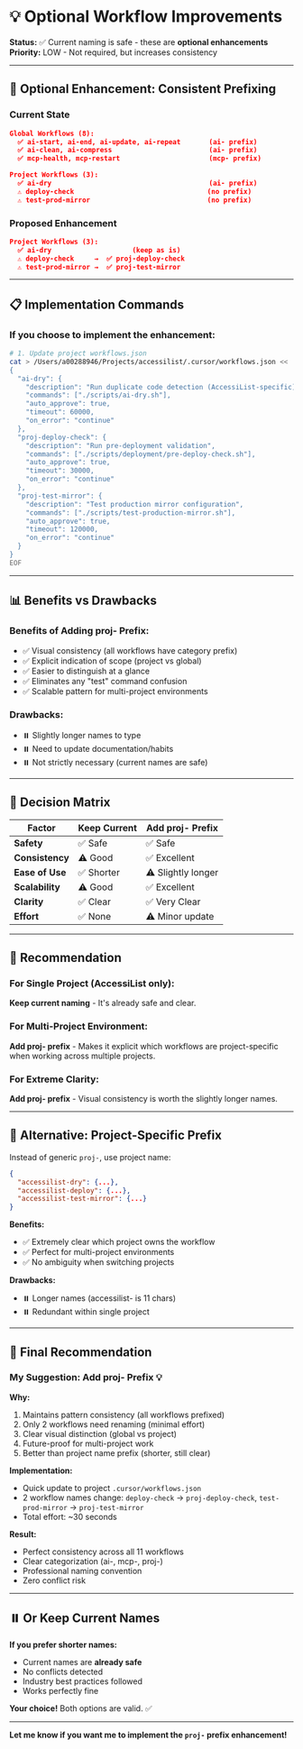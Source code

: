 # 💡 Optional Workflow Improvements

**Status:** ✅ Current naming is safe - these are **optional enhancements**
**Priority:** LOW - Not required, but increases consistency

---

## 🎯 Optional Enhancement: Consistent Prefixing

### **Current State**
```json
Global Workflows (8):
  ✅ ai-start, ai-end, ai-update, ai-repeat       (ai- prefix)
  ✅ ai-clean, ai-compress                        (ai- prefix)
  ✅ mcp-health, mcp-restart                      (mcp- prefix)

Project Workflows (3):
  ✅ ai-dry                                       (ai- prefix)
  ⚠️ deploy-check                                 (no prefix)
  ⚠️ test-prod-mirror                             (no prefix)
```

### **Proposed Enhancement**
```json
Project Workflows (3):
  ✅ ai-dry                    (keep as is)
  ⚠️ deploy-check     →  ✅ proj-deploy-check
  ⚠️ test-prod-mirror →  ✅ proj-test-mirror
```

---

## 📋 Implementation Commands

### **If you choose to implement the enhancement:**

```bash
# 1. Update project workflows.json
cat > /Users/a00288946/Projects/accessilist/.cursor/workflows.json << 'EOF'
{
  "ai-dry": {
    "description": "Run duplicate code detection (AccessiList-specific)",
    "commands": ["./scripts/ai-dry.sh"],
    "auto_approve": true,
    "timeout": 60000,
    "on_error": "continue"
  },
  "proj-deploy-check": {
    "description": "Run pre-deployment validation",
    "commands": ["./scripts/deployment/pre-deploy-check.sh"],
    "auto_approve": true,
    "timeout": 30000,
    "on_error": "continue"
  },
  "proj-test-mirror": {
    "description": "Test production mirror configuration",
    "commands": ["./scripts/test-production-mirror.sh"],
    "auto_approve": true,
    "timeout": 120000,
    "on_error": "continue"
  }
}
EOF
```

---

## 📊 Benefits vs Drawbacks

### **Benefits of Adding proj- Prefix:**
- ✅ Visual consistency (all workflows have category prefix)
- ✅ Explicit indication of scope (project vs global)
- ✅ Easier to distinguish at a glance
- ✅ Eliminates any "test" command confusion
- ✅ Scalable pattern for multi-project environments

### **Drawbacks:**
- ⏸️ Slightly longer names to type
- ⏸️ Need to update documentation/habits
- ⏸️ Not strictly necessary (current names are safe)

---

## 🎯 Decision Matrix

| Factor | Keep Current | Add proj- Prefix |
|--------|--------------|------------------|
| **Safety** | ✅ Safe | ✅ Safe |
| **Consistency** | ⚠️ Good | ✅ Excellent |
| **Ease of Use** | ✅ Shorter | ⚠️ Slightly longer |
| **Scalability** | ⚠️ Good | ✅ Excellent |
| **Clarity** | ✅ Clear | ✅ Very Clear |
| **Effort** | ✅ None | ⚠️ Minor update |

---

## 💭 Recommendation

### **For Single Project (AccessiList only):**
**Keep current naming** - It's already safe and clear.

### **For Multi-Project Environment:**
**Add proj- prefix** - Makes it explicit which workflows are project-specific when working across multiple projects.

### **For Extreme Clarity:**
**Add proj- prefix** - Visual consistency is worth the slightly longer names.

---

## 🔄 Alternative: Project-Specific Prefix

Instead of generic `proj-`, use project name:

```json
{
  "accessilist-dry": {...},
  "accessilist-deploy": {...},
  "accessilist-test-mirror": {...}
}
```

**Benefits:**
- ✅ Extremely clear which project owns the workflow
- ✅ Perfect for multi-project environments
- ✅ No ambiguity when switching projects

**Drawbacks:**
- ⏸️ Longer names (accessilist- is 11 chars)
- ⏸️ Redundant within single project

---

## 🎯 Final Recommendation

### **My Suggestion: Add proj- Prefix** 💡

**Why:**
1. Maintains pattern consistency (all workflows prefixed)
2. Only 2 workflows need renaming (minimal effort)
3. Clear visual distinction (global vs project)
4. Future-proof for multi-project work
5. Better than project name prefix (shorter, still clear)

**Implementation:**
- Quick update to project `.cursor/workflows.json`
- 2 workflow names change: `deploy-check` → `proj-deploy-check`, `test-prod-mirror` → `proj-test-mirror`
- Total effort: ~30 seconds

**Result:**
- Perfect consistency across all 11 workflows
- Clear categorization (ai-, mcp-, proj-)
- Professional naming convention
- Zero conflict risk

---

## ⏸️ Or Keep Current Names

**If you prefer shorter names:**
- Current names are **already safe**
- No conflicts detected
- Industry best practices followed
- Works perfectly fine

**Your choice!** Both options are valid. ✅

---

**Let me know if you want me to implement the `proj-` prefix enhancement!**

